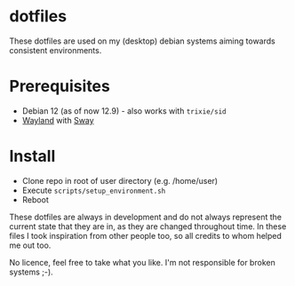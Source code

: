 # dotfiles
These dotfiles are used on my (desktop) debian systems aiming towards consistent environments.

# Prerequisites
* Debian 12 (as of now 12.9) - also works with `trixie/sid`
* [Wayland](https://wayland.freedesktop.org/) with [Sway](https://swaywm.org/)

# Install
* Clone repo in root of user directory (e.g. /home/user)
* Execute `scripts/setup_environment.sh`
* Reboot

These dotfiles are always in development and do not always represent the current state that they are in, as they are changed throughout time. In these files I took inspiration from other people too, so all credits to whom helped me out too.

No licence, feel free to take what you like. I'm not responsible for broken systems ;-).